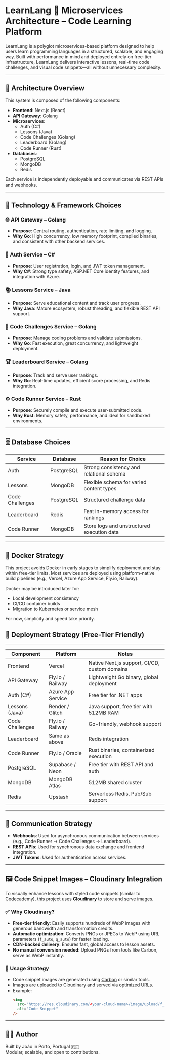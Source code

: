 # LearnLang 🧠 Microservices Architecture – Code Learning Platform
LearnLang is a polyglot microservices-based platform designed to help users learn programming languages in a structured, scalable, and engaging way. Built with performance in mind and deployed entirely on free-tier infrastructure, LearnLang delivers interactive lessons, real-time code challenges, and visual code snippets—all without unnecessary complexity.

---

## 📐 Architecture Overview

This system is composed of the following components:

- **Frontend**: Next.js (React)
- **API Gateway**: Golang
- **Microservices**:
  - Auth (C#)
  - Lessons (Java)
  - Code Challenges (Golang)
  - Leaderboard (Golang)
  - Code Runner (Rust)
- **Databases**:
  - PostgreSQL
  - MongoDB
  - Redis

Each service is independently deployable and communicates via REST APIs and webhooks.

---

## 🧰 Technology & Framework Choices

### 🌐 API Gateway – Golang

- **Purpose**: Central routing, authentication, rate limiting, and logging.
- **Why Go**: High concurrency, low memory footprint, compiled binaries, and consistent with other backend services.

### 🔐 Auth Service – C#

- **Purpose**: User registration, login, and JWT token management.
- **Why C#**: Strong type safety, ASP.NET Core identity features, and integration with Azure.

### 📚 Lessons Service – Java

- **Purpose**: Serve educational content and track user progress.
- **Why Java**: Mature ecosystem, robust threading, and flexible REST API support.

### 🧠 Code Challenges Service – Golang

- **Purpose**: Manage coding problems and validate submissions.
- **Why Go**: Fast execution, great concurrency, and lightweight deployment.

### 🏆 Leaderboard Service – Golang

- **Purpose**: Track and serve user rankings.
- **Why Go**: Real-time updates, efficient score processing, and Redis integration.

### ⚙️ Code Runner Service – Rust

- **Purpose**: Securely compile and execute user-submitted code.
- **Why Rust**: Memory safety, performance, and ideal for sandboxed environments.

---

## 🗄️ Database Choices

| Service         | Database   | Reason for Choice                          |
| --------------- | ---------- | ------------------------------------------ |
| Auth            | PostgreSQL | Strong consistency and relational schema   |
| Lessons         | MongoDB    | Flexible schema for varied content types   |
| Code Challenges | PostgreSQL | Structured challenge data                  |
| Leaderboard     | Redis      | Fast in-memory access for rankings         |
| Code Runner     | MongoDB    | Store logs and unstructured execution data |

---

## 🐳 Docker Strategy

This project avoids Docker in early stages to simplify deployment and stay within free-tier limits. Most services are deployed using platform-native build pipelines (e.g., Vercel, Azure App Service, Fly.io, Railway).

Docker may be introduced later for:

- Local development consistency
- CI/CD container builds
- Migration to Kubernetes or service mesh

For now, simplicity and speed take priority.

## 🚀 Deployment Strategy (Free-Tier Friendly)

---

| Component       | Platform          | Notes                                         |
| --------------- | ----------------- | --------------------------------------------- |
| Frontend        | Vercel            | Native Next.js support, CI/CD, custom domains |
| API Gateway     | Fly.io / Railway  | Lightweight Go binary, global deployment      |
| Auth (C#)       | Azure App Service | Free tier for .NET apps                       |
| Lessons (Java)  | Render / Glitch   | Java support, free tier with 512MB RAM        |
| Code Challenges | Fly.io / Railway  | Go-friendly, webhook support                  |
| Leaderboard     | Same as above     | Redis integration                             |
| Code Runner     | Fly.io / Oracle   | Rust binaries, containerized execution        |
| PostgreSQL      | Supabase / Neon   | Free tier with REST API and auth              |
| MongoDB         | MongoDB Atlas     | 512MB shared cluster                          |
| Redis           | Upstash           | Serverless Redis, Pub/Sub support             |

---

## 🔗 Communication Strategy

- **Webhooks**: Used for asynchronous communication between services (e.g., Code Runner → Code Challenges → Leaderboard).
- **REST APIs**: Used for synchronous data exchange and frontend integration.
- **JWT Tokens**: Used for authentication across services.

---

## 🖼️ Code Snippet Images – Cloudinary Integration

To visually enhance lessons with styled code snippets (similar to Codecademy), this project uses **Cloudinary** to store and serve images.

### ✅ Why Cloudinary?

- **Free-tier friendly**: Easily supports hundreds of WebP images with generous bandwidth and transformation credits.
- **Automatic optimization**: Converts PNGs or JPEGs to WebP using URL parameters (`f_auto`, `q_auto`) for faster loading.
- **CDN-backed delivery**: Ensures fast, global access to lesson assets.
- **No manual conversion needed**: Upload PNGs from tools like Carbon, serve as WebP instantly.

### 🧠 Usage Strategy

- Code snippet images are generated using [Carbon](https://carbon.now.sh/) or similar tools.
- Images are uploaded to Cloudinary and served via optimized URLs.
- Example:
  ```html
  <img
    src="https://res.cloudinary.com/<your-cloud-name>/image/upload/f_auto,q_auto/code-snippet.png"
    alt="Code Snippet"
  />
  ```

---

## 🧑‍💻 Author

Built by João in Porto, Portugal 🇵🇹  
Modular, scalable, and open to contributions.
